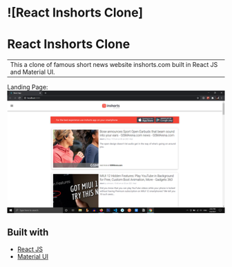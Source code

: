 # ![React Inshorts Clone]

# React Inshorts Clone
<table>
<tr>
<td>
  This a clone of famous short news website inshorts.com built in React JS and Material UI.
</td>
</tr>
</table>

<!--## Demo
Here is a working live demo :
-->

Landing Page:
![](https://github.com/mayank0911/Inshorts-News/blob/master/public/1.png)



## Built with 

- [React JS](https://reactjs.org/)
- [Material UI](https://material-ui.com/)

